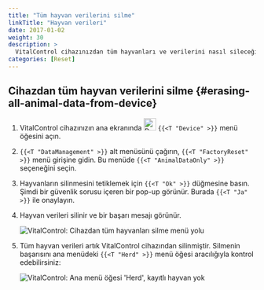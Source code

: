 ```yaml
---
title: "Tüm hayvan verilerini silme"
linkTitle: "Hayvan verileri"
date: 2017-01-02
weight: 30
description: >
  VitalControl cihazınızdan tüm hayvanları ve verilerini nasıl sileceğinizi öğrenin.
categories: [Reset]
---
```

## Cihazdan tüm hayvan verilerini silme {#erasing-all-animal-data-from-device}

1. VitalControl cihazınızın ana ekranında <img src="/icons/device.svg" width="25" align="bottom" alt="Device" /> `{{<T "Device" >}}` menü öğesini açın.

1. `{{<T "DataManagement" >}}` alt menüsünü çağırın, `{{<T "FactoryReset" >}}` menü girişine gidin. Bu menüde `{{<T "AnimalDataOnly" >}}` seçeneğini seçin.

1. Hayvanların silinmesini tetiklemek için `{{<T "Ok" >}}` düğmesine basın. Şimdi bir güvenlik sorusu içeren bir pop-up görünür. Burada `{{<T "Ja" >}}` ile onaylayın.

1. Hayvan verileri silinir ve bir başarı mesajı görünür.

   ![VitalControl: Cihazdan tüm hayvanları silme menü yolu](../images/eraseanimals.png "Tüm hayvanları sil")

1. Tüm hayvan verileri artık VitalControl cihazından silinmiştir. Silmenin başarısını ana menüdeki `{{<T "Herd" >}}` menü öğesi aracılığıyla kontrol edebilirsiniz:

   ![VitalControl: Ana menü öğesi 'Herd', kayıtlı hayvan yok](../images/no-animals.png "Kayıtlı hayvan yok")
